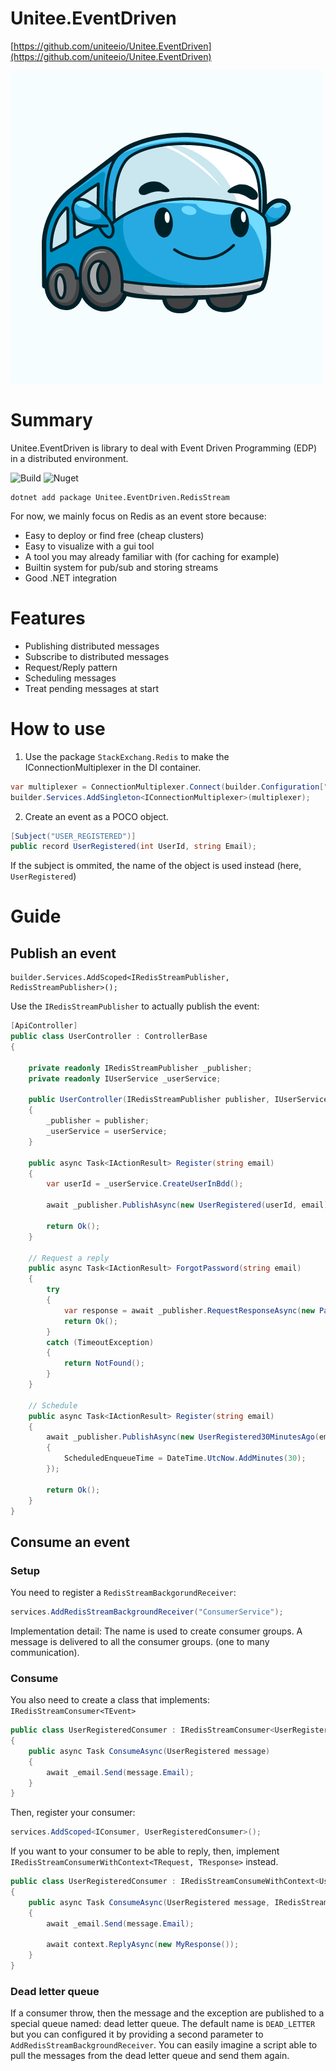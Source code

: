 # Unitee.EventDriven

[https://github.com/uniteeio/Unitee.EventDriven](https://github.com/uniteeio/Unitee.EventDriven)

![logo](./Logo/Logo.png)

# Summary

Unitee.EventDriven is library to deal with Event Driven Programming (EDP) in a distributed environment.


![Build](https://img.shields.io/github/actions/workflow/status/uniteeio/Unitee.EventDriven/publish.yml?style=flat-square)
![Nuget](https://img.shields.io/nuget/v/Unitee.EventDriven.RedisStream?style=flat-square)
```
dotnet add package Unitee.EventDriven.RedisStream
```

For now, we mainly focus on Redis as an event store because:
  - Easy to deploy or find free (cheap clusters)
  - Easy to visualize with a gui tool
  - A tool you may already familiar with (for caching for example)
  - Builtin system for pub/sub and storing streams
  - Good .NET integration

# Features
  - Publishing distributed messages
  - Subscribe to distributed messages
  - Request/Reply pattern
  - Scheduling messages
  - Treat pending messages at start

# How to use

1) Use the package `StackExchang.Redis` to make the IConnectionMultiplexer in the DI container.

```csharp
var multiplexer = ConnectionMultiplexer.Connect(builder.Configuration["Redis:ConnectionString"]);
builder.Services.AddSingleton<IConnectionMultiplexer>(multiplexer);
```

2) Create an event as a POCO object.

```csharp
[Subject("USER_REGISTERED")]
public record UserRegistered(int UserId, string Email);
```

If the subject is ommited, the name of the object is used instead (here, `UserRegistered`)

# Guide

## Publish an event

```csahrp
builder.Services.AddScoped<IRedisStreamPublisher, RedisStreamPublisher>();
```

Use the `IRedisStreamPublisher` to actually publish the event: 

```csharp
[ApiController]
public class UserController : ControllerBase
{

    private readonly IRedisStreamPublisher _publisher;
    private readonly IUserService _userService;

    public UserController(IRedisStreamPublisher publisher, IUserService userService)
    {
        _publisher = publisher;
        _userService = userService;
    }

    public async Task<IActionResult> Register(string email)
    {
        var userId = _userService.CreateUserInBdd();

        await _publisher.PublishAsync(new UserRegistered(userId, email));

        return Ok();
    }

    // Request a reply
    public async Task<IActionResult> ForgotPassword(string email)
    {
        try
        {
            var response = await _publisher.RequestResponseAsync(new PasswordForgotten(email));
            return Ok();
        } 
        catch (TimeoutException)
        {
            return NotFound();
        }
    }

    // Schedule
    public async Task<IActionResult> Register(string email)
    {
        await _publisher.PublishAsync(new UserRegistered30MinutesAgo(email), new()
        {
            ScheduledEnqueueTime = DateTime.UtcNow.AddMinutes(30);
        });

        return Ok();
    }
}

```

## Consume an event

### Setup

You need to register a `RedisStreamBackgorundReceiver`:

```csharp
services.AddRedisStreamBackgroundReceiver("ConsumerService");
```

Implementation detail: The name is used to create consumer groups. A message is delivered to all the consumer groups. (one to many communication).

### Consume

You also need to create a class that implements: `IRedisStreamConsumer<TEvent>`

```csharp
public class UserRegisteredConsumer : IRedisStreamConsumer<UserRegistered>
{
    public async Task ConsumeAsync(UserRegistered message)
    {
        await _email.Send(message.Email);
    }
}
```

Then, register your consumer:

```csharp
services.AddScoped<IConsumer, UserRegisteredConsumer>();
```

If you want to your consumer to be able to reply, then, implement `IRedisStreamConsumerWithContext<TRequest, TResponse>` instead.

```csharp
public class UserRegisteredConsumer : IRedisStreamConsumeWithContext<UserRegistered, MyResponse>
{
    public async Task ConsumeAsync(UserRegistered message, IRedisStreamMessageContext context)
    {
        await _email.Send(message.Email);

        await context.ReplyAsync(new MyResponse());
    }
}
```

### Dead letter queue

If a consumer throw, then the message and the exception are published to a special queue named: dead letter queue.
The default name is `DEAD_LETTER` but you can configured it by providing a second parameter to `AddRedisStreamBackgroundReceiver`. You can easily imagine a script able to pull the messages from the dead letter queue and send them again.

